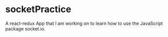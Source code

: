 ﻿# socketPractice

A react-redux App that I am working on to learn how to use the JavaScript package socket.io.
